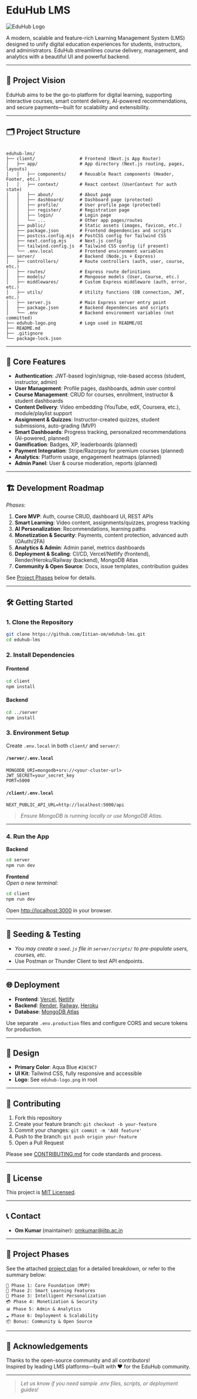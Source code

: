 # EduHub LMS

![EduHub Logo](./client/public/eduhub-logo.png)

A modern, scalable and feature-rich Learning Management System (LMS) designed to unify digital education experiences for students, instructors, and administrators. EduHub streamlines course delivery, management, and analytics with a beautiful UI and powerful backend.

---

## 🚀 Project Vision

EduHub aims to be the go-to platform for digital learning, supporting interactive courses, smart content delivery, AI-powered recommendations, and secure payments—built for scalability and extensibility.

---

## 🗂️ Project Structure

```

eduhub-lms/
├── client/                 # Frontend (Next.js App Router)
│   ├── app/                # App directory (Next.js routing, pages, layouts)
│   │   ├── components/     # Reusable React components (Header, Footer, etc.)
│   │   ├── context/        # React context (UserContext for auth state)
│   │   ├── about/          # About page
│   │   ├── dashboard/      # Dashboard page (protected)
│   │   ├── profile/        # User profile page (protected)
│   │   ├── register/       # Registration page
│   │   ├── login/          # Login page
│   │   └── ...             # Other app pages/routes
│   ├── public/             # Static assets (images, favicon, etc.)
│   ├── package.json        # Frontend dependencies and scripts
│   ├── postcss.config.mjs  # PostCSS config for Tailwind CSS
│   ├── next.config.mjs     # Next.js config
│   ├── tailwind.config.js  # Tailwind CSS config (if present)
│   └── .env.local          # Frontend environment variables
├── server/                 # Backend (Node.js + Express)
│   ├── controllers/        # Route controllers (auth, user, course, etc.)
│   ├── routes/             # Express route definitions
│   ├── models/             # Mongoose models (User, Course, etc.)
│   ├── middlewares/        # Custom Express middleware (auth, error, etc.)
│   ├── utils/              # Utility functions (DB connection, JWT, etc.)
│   ├── server.js           # Main Express server entry point
│   ├── package.json        # Backend dependencies and scripts
│   └── .env                # Backend environment variables (not committed)
├── eduhub-logo.png         # Logo used in README/UI
├── README.md
├── .gitignore
└── package-lock.json

```

---

## 🌟 Core Features

- **Authentication**: JWT-based login/signup, role-based access (student, instructor, admin)
- **User Management**: Profile pages, dashboards, admin user control
- **Course Management**: CRUD for courses, enrollment, instructor & student dashboards
- **Content Delivery**: Video embedding (YouTube, edX, Coursera, etc.), module/playlist support
- **Assignment & Quizzes**: Instructor-created quizzes, student submissions, auto-grading (MVP)
- **Smart Dashboards**: Progress tracking, personalized recommendations (AI-powered, planned)
- **Gamification**: Badges, XP, leaderboards (planned)
- **Payment Integration**: Stripe/Razorpay for premium courses (planned)
- **Analytics**: Platform usage, engagement heatmaps (planned)
- **Admin Panel**: User & course moderation, reports (planned)

---

## 🏗️ Development Roadmap

_Phases:_

1. **Core MVP**: Auth, course CRUD, dashboard UI, REST APIs
2. **Smart Learning**: Video content, assignments/quizzes, progress tracking
3. **AI Personalization**: Recommendations, learning paths
4. **Monetization & Security**: Payments, content protection, advanced auth (OAuth/2FA)
5. **Analytics & Admin**: Admin panel, metrics dashboards
6. **Deployment & Scaling**: CI/CD, Vercel/Netlify (frontend), Render/Heroku/Railway (backend), MongoDB Atlas
7. **Community & Open Source**: Docs, issue templates, contribution guides

See [Project Phases](#project-phases) below for details.

---

## 🛠️ Getting Started

### 1. Clone the Repository

```bash
git clone https://github.com/Iitian-om/eduhub-lms.git
cd eduhub-lms
```

### 2. Install Dependencies

#### Frontend

```bash
cd client
npm install
```

#### Backend

```bash
cd ../server
npm install
```

### 3. Environment Setup

Create `.env.local` in both `client/` and `server/`:

#### `/server/.env.local`
```
MONGODB_URI=mongodb+srv://<your-cluster-url>
JWT_SECRET=your_secret_key
PORT=5000
```

#### `/client/.env.local`
```
NEXT_PUBLIC_API_URL=http://localhost:5000/api
```

> _Ensure MongoDB is running locally or use MongoDB Atlas._

---

### 4. Run the App

**Backend**  
```bash
cd server
npm run dev
```

**Frontend**  
_Open a new terminal:_
```bash
cd client
npm run dev
```

Open [http://localhost:3000](http://localhost:3000) in your browser.

---

## 🧪 Seeding & Testing

- _You may create a `seed.js` file in `server/scripts/` to pre-populate users, courses, etc._
- Use Postman or Thunder Client to test API endpoints.

---

## 🌐 Deployment

- **Frontend**: [Vercel](https://vercel.com/), [Netlify](https://www.netlify.com/)
- **Backend**: [Render](https://render.com/), [Railway](https://railway.app/), [Heroku](https://heroku.com/)
- **Database**: [MongoDB Atlas](https://www.mongodb.com/atlas)

Use separate `.env.production` files and configure CORS and secure tokens for production.

---

## 🎨 Design

- **Primary Color**: Aqua Blue `#2AC9C7`
- **UI Kit**: Tailwind CSS, fully responsive and accessible
- **Logo**: See `eduhub-logo.png` in root

---

## 👥 Contributing

1. Fork this repository
2. Create your feature branch: `git checkout -b your-feature`
3. Commit your changes: `git commit -m 'Add feature'`
4. Push to the branch: `git push origin your-feature`
5. Open a Pull Request

Please see [CONTRIBUTING.md](CONTRIBUTING.md) for code standards and process.

---

## 📄 License

This project is [MIT Licensed](LICENSE).

---

## 📞 Contact

- **Om Kumar** (maintainer): omkumar@iitp.ac.in

---

## 📅 Project Phases

See the attached [project plan](#) for a detailed breakdown, or refer to the summary below:

```
🔰 Phase 1: Core Foundation (MVP)
🎯 Phase 2: Smart Learning Features
🧠 Phase 3: Intelligent Personalization
💳 Phase 4: Monetization & Security
📊 Phase 5: Admin & Analytics
☁️ Phase 6: Deployment & Scalability
📦 Bonus: Community & Open Source
```

---

## 🤝 Acknowledgements

Thanks to the open-source community and all contributors!  
Inspired by leading LMS platforms—built with ❤️ for the EduHub community.

---

> _Let us know if you need sample .env files, scripts, or deployment guides!_